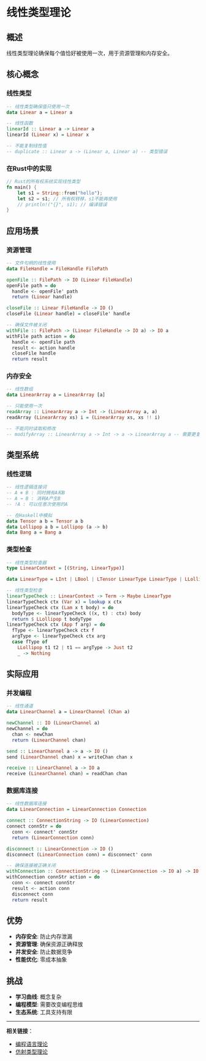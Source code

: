# 线性类型理论

## 概述

线性类型理论确保每个值恰好被使用一次，用于资源管理和内存安全。

## 核心概念

### 线性类型

```haskell
-- 线性类型确保值只使用一次
data Linear a = Linear a

-- 线性函数
linearId :: Linear a -> Linear a
linearId (Linear x) = Linear x

-- 不能复制线性值
-- duplicate :: Linear a -> (Linear a, Linear a) -- 类型错误
```

### 在Rust中的实现

```rust
// Rust的所有权系统实现线性类型
fn main() {
    let s1 = String::from("hello");
    let s2 = s1; // 所有权转移，s1不能再使用
    // println!("{}", s1); // 编译错误
}
```

## 应用场景

### 资源管理

```haskell
-- 文件句柄的线性使用
data FileHandle = FileHandle FilePath

openFile :: FilePath -> IO (Linear FileHandle)
openFile path = do
  handle <- openFile' path
  return (Linear handle)

closeFile :: Linear FileHandle -> IO ()
closeFile (Linear handle) = closeFile' handle

-- 确保文件被关闭
withFile :: FilePath -> (Linear FileHandle -> IO a) -> IO a
withFile path action = do
  handle <- openFile path
  result <- action handle
  closeFile handle
  return result
```

### 内存安全

```haskell
-- 线性数组
data LinearArray a = LinearArray [a]

-- 只能使用一次
readArray :: LinearArray a -> Int -> (LinearArray a, a)
readArray (LinearArray xs) i = (LinearArray xs, xs !! i)

-- 不能同时读取和修改
-- modifyArray :: LinearArray a -> Int -> a -> LinearArray a -- 需要更复杂的类型
```

## 类型系统

### 线性逻辑

```haskell
-- 线性逻辑连接词
-- A ⊗ B : 同时拥有A和B
-- A ⊸ B : 消耗A产生B
-- !A : 可以任意次使用的A

-- 在Haskell中模拟
data Tensor a b = Tensor a b
data Lollipop a b = Lollipop (a -> b)
data Bang a = Bang a
```

### 类型检查

```haskell
-- 线性类型检查器
type LinearContext = [(String, LinearType)]

data LinearType = LInt | LBool | LTensor LinearType LinearType | LLollipop LinearType LinearType

-- 线性类型检查
linearTypeCheck :: LinearContext -> Term -> Maybe LinearType
linearTypeCheck ctx (Var x) = lookup x ctx
linearTypeCheck ctx (Lam x t body) = do
  bodyType <- linearTypeCheck ((x, t) : ctx) body
  return $ LLollipop t bodyType
linearTypeCheck ctx (App f arg) = do
  fType <- linearTypeCheck ctx f
  argType <- linearTypeCheck ctx arg
  case fType of
    LLollipop t1 t2 | t1 == argType -> Just t2
    _ -> Nothing
```

## 实际应用

### 并发编程

```haskell
-- 线性通道
data LinearChannel a = LinearChannel (Chan a)

newChannel :: IO (LinearChannel a)
newChannel = do
  chan <- newChan
  return (LinearChannel chan)

send :: LinearChannel a -> a -> IO ()
send (LinearChannel chan) x = writeChan chan x

receive :: LinearChannel a -> IO a
receive (LinearChannel chan) = readChan chan
```

### 数据库连接

```haskell
-- 线性数据库连接
data LinearConnection = LinearConnection Connection

connect :: ConnectionString -> IO (LinearConnection)
connect connStr = do
  conn <- connect' connStr
  return (LinearConnection conn)

disconnect :: LinearConnection -> IO ()
disconnect (LinearConnection conn) = disconnect' conn

-- 确保连接被正确关闭
withConnection :: ConnectionString -> (LinearConnection -> IO a) -> IO a
withConnection connStr action = do
  conn <- connect connStr
  result <- action conn
  disconnect conn
  return result
```

## 优势

- **内存安全**: 防止内存泄漏
- **资源管理**: 确保资源正确释放
- **并发安全**: 防止数据竞争
- **性能优化**: 零成本抽象

## 挑战

- **学习曲线**: 概念复杂
- **编程模型**: 需要改变编程思维
- **生态系统**: 工具支持有限

---

**相关链接**：

- [编程语言理论](./001-Programming-Language-Theory.md)
- [仿射类型理论](./003-Affine-Type-Theory.md)
